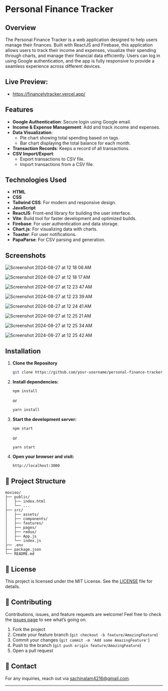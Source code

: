 # Personal Finance Tracker

## Overview

The Personal Finance Tracker is a web application designed to help users manage their finances. Built with ReactJS and Firebase, this application allows users to track their income and expenses, visualize their spending through charts, and manage their financial data efficiently. Users can log in using Google authentication, and the app is fully responsive to provide a seamless experience across different devices.

## Live Preview:
- https://financelytracker.vercel.app/

## Features

- **Google Authentication**: Secure login using Google email.
- **Income & Expense Management**: Add and track income and expenses.
- **Data Visualization**: 
  - Pie chart showing total spending based on tags.
  - Bar chart displaying the total balance for each month.
- **Transaction Records**: Keeps a record of all transactions.
- **CSV Import/Export**: 
  - Export transactions to CSV file.
  - Import transactions from a CSV file.

## Technologies Used

- **HTML**
- **CSS**
- **Tailwind CSS**: For modern and responsive design.
- **JavaScript**
- **ReactJS**: Front-end library for building the user interface.
- **Vite**: Build tool for faster development and optimized builds.
- **Firebase**: For user authentication and data storage.
- **Chart.js**: For visualizing data with charts.
- **Toaster**: For user notifications.
- **PapaParse**: For CSV parsing and generation.

## Screenshots
![Screenshot 2024-08-27 at 12 18 06 AM](https://github.com/user-attachments/assets/79d9f01a-ed58-400f-b075-1672c085f793)

![Screenshot 2024-08-27 at 12 18 17 AM](https://github.com/user-attachments/assets/655c2cc2-f31b-43b0-8d6b-89a39c08609d)

![Screenshot 2024-08-27 at 12 23 47 AM](https://github.com/user-attachments/assets/b3f002f3-a6dd-4af1-b170-766feb09e9bf)

![Screenshot 2024-08-27 at 12 23 39 AM](https://github.com/user-attachments/assets/07b6435b-516e-45b9-9e38-9cd0e838cfc7)

![Screenshot 2024-08-27 at 12 24 41 AM](https://github.com/user-attachments/assets/bee51e07-e1e8-4cdd-8f58-18b8683c2835)

![Screenshot 2024-08-27 at 12 25 21 AM](https://github.com/user-attachments/assets/7a31ab99-a364-40b9-8563-d776304131df)

![Screenshot 2024-08-27 at 12 25 34 AM](https://github.com/user-attachments/assets/b33fd728-0eda-4438-b23a-9759a0cd9f7d)

![Screenshot 2024-08-27 at 12 25 42 AM](https://github.com/user-attachments/assets/bd88a1ee-46d3-4f33-9831-ce2c844ca1f0)


## Installation

1. **Clone the Repository**

   ```bash
   git clone https://github.com/your-username/personal-finance-tracker.git

2. **Install dependencies:**

   ```bash
   npm install
   ```

   or

   ```bash
   yarn install
   ```

3. **Start the development server:**

   ```bash
   npm start
   ```

   or

   ```bash
   yarn start
   ```

4. **Open your browser and visit:**
   ```
   http://localhost:3000
   ```

## 📂 Project Structure

```plaintext
movieo/
├── public/
│   ├── index.html
│   └── ...
├── src/
│   ├── assets/
│   ├── components/
│   ├── features/
│   ├── pages/
│   ├── redux/
│   ├── App.js
│   └── index.js
├── .env
├── package.json
└── README.md
```

## 📝 License

This project is licensed under the MIT License. See the [LICENSE](LICENSE) file for details.

## 🤝 Contributing

Contributions, issues, and feature requests are welcome! Feel free to check the [issues page](https://github.com/sachin9998/MovieInfo_App/issues) to see what’s going on.

1. Fork the project
2. Create your feature branch (`git checkout -b feature/AmazingFeature`)
3. Commit your changes (`git commit -m 'Add some AmazingFeature'`)
4. Push to the branch (`git push origin feature/AmazingFeature`)
5. Open a pull request

## 💬 Contact

For any inquiries, reach out via [sachinalam4216@gmail.com](mailto:sachinalam4216@gmail.com).

---
